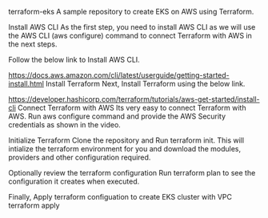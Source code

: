 terraform-eks
A sample repository to create EKS on AWS using Terraform.

Install AWS CLI
As the first step, you need to install AWS CLI as we will use the AWS CLI (aws configure) command to connect Terraform with AWS in the next steps.

Follow the below link to Install AWS CLI.

https://docs.aws.amazon.com/cli/latest/userguide/getting-started-install.html
Install Terraform
Next, Install Terraform using the below link.

https://developer.hashicorp.com/terraform/tutorials/aws-get-started/install-cli
Connect Terraform with AWS
Its very easy to connect Terraform with AWS. Run aws configure command and provide the AWS Security credentials as shown in the video.

Initialize Terraform
Clone the repository and Run terraform init. This will intialize the terraform environment for you and download the modules, providers and other configuration required.

Optionally review the terraform configuration
Run terraform plan to see the configuration it creates when executed.

Finally, Apply terraform configuation to create EKS cluster with VPC
terraform apply
